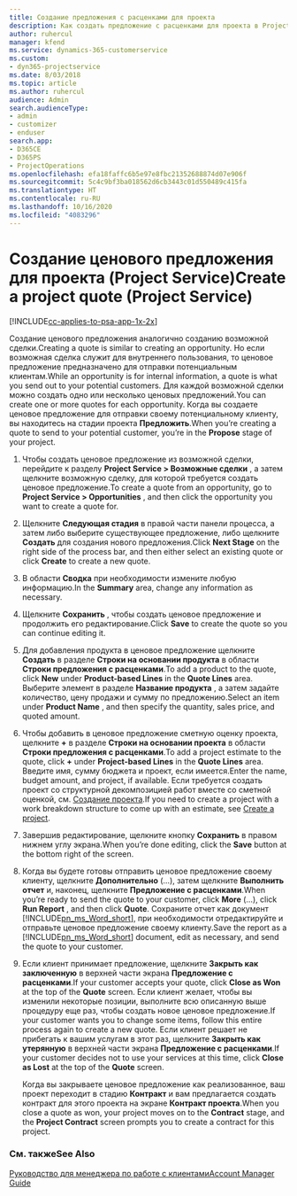 ```yaml
---
title: Создание предложения с расценками для проекта
description: Как создать предложение с расценками для проекта в Project Service
author: ruhercul
manager: kfend
ms.service: dynamics-365-customerservice
ms.custom:
- dyn365-projectservice
ms.date: 8/03/2018
ms.topic: article
ms.author: ruhercul
audience: Admin
search.audienceType:
- admin
- customizer
- enduser
search.app:
- D365CE
- D365PS
- ProjectOperations
ms.openlocfilehash: efa18faffc6b5e97e8fbc21352688874d07e906f
ms.sourcegitcommit: 5c4c9bf3ba018562d6cb3443c01d550489c415fa
ms.translationtype: HT
ms.contentlocale: ru-RU
ms.lasthandoff: 10/16/2020
ms.locfileid: "4083296"
---
```

# <a name="create-a-project-quote-project-service"></a><span data-ttu-id="73112-103">Создание ценового предложения для проекта (Project Service)</span><span class="sxs-lookup"><span data-stu-id="73112-103">Create a project quote (Project Service)</span></span>

[!INCLUDE[cc-applies-to-psa-app-1x-2x](../includes/cc-applies-to-psa-app-1x-2x.md)]

<span data-ttu-id="73112-104">Создание ценового предложения аналогично созданию возможной сделки.</span><span class="sxs-lookup"><span data-stu-id="73112-104">Creating a quote is similar to creating an opportunity.</span></span> <span data-ttu-id="73112-105">Но если возможная сделка служит для внутреннего пользования, то ценовое предложение предназначено для отправки потенциальным клиентам.</span><span class="sxs-lookup"><span data-stu-id="73112-105">While an opportunity is for internal information, a quote is what you send out to your potential customers.</span></span> <span data-ttu-id="73112-106">Для каждой возможной сделки можно создать одно или несколько ценовых предложений.</span><span class="sxs-lookup"><span data-stu-id="73112-106">You can create one or more quotes for each opportunity.</span></span> <span data-ttu-id="73112-107">Когда вы создаете ценовое предложение для отправки своему потенциальному клиенту, вы находитесь на стадии проекта **Предложить**.</span><span class="sxs-lookup"><span data-stu-id="73112-107">When you’re creating a quote to send to your potential customer, you’re in the **Propose** stage of your project.</span></span>  
  
1. <span data-ttu-id="73112-108">Чтобы создать ценовое предложение из возможной сделки, перейдите к разделу **Project Service > Возможные сделки** , а затем щелкните возможную сделку, для которой требуется создать ценовое предложение.</span><span class="sxs-lookup"><span data-stu-id="73112-108">To create a quote from an opportunity, go to **Project Service > Opportunities** , and then click the opportunity you want to create a quote for.</span></span>  
  
2. <span data-ttu-id="73112-109">Щелкните **Следующая стадия** в правой части панели процесса, а затем либо выберите существующее предложение, либо щелкните **Создать** для создания нового предложения.</span><span class="sxs-lookup"><span data-stu-id="73112-109">Click **Next Stage** on the right side of the process bar, and then either select an existing quote or click **Create** to create a new quote.</span></span>  
  
3. <span data-ttu-id="73112-110">В области **Сводка** при необходимости измените любую информацию.</span><span class="sxs-lookup"><span data-stu-id="73112-110">In the **Summary** area, change any information as necessary.</span></span>  
  
4. <span data-ttu-id="73112-111">Щелкните **Сохранить** , чтобы создать ценовое предложение и продолжить его редактирование.</span><span class="sxs-lookup"><span data-stu-id="73112-111">Click **Save** to create the quote so you can continue editing it.</span></span>  
  
5. <span data-ttu-id="73112-112">Для добавления продукта в ценовое предложение щелкните **Создать** в разделе **Строки на основании продукта** в области **Строки предложения с расценками**.</span><span class="sxs-lookup"><span data-stu-id="73112-112">To add a product to the quote, click **New** under **Product-based Lines** in the **Quote Lines** area.</span></span> <span data-ttu-id="73112-113">Выберите элемент в разделе **Название продукта** , а затем задайте количество, цену продажи и сумму по предложению.</span><span class="sxs-lookup"><span data-stu-id="73112-113">Select an item under **Product Name** , and then specify the quantity, sales price, and quoted amount.</span></span>  
  
6. <span data-ttu-id="73112-114">Чтобы добавить в ценовое предложение сметную оценку проекта, щелкните **+** в разделе **Строки на основании проекта** в области **Строки предложения с расценками**.</span><span class="sxs-lookup"><span data-stu-id="73112-114">To add a project estimate to the quote, click **+** under **Project-based Lines** in the **Quote Lines** area.</span></span> <span data-ttu-id="73112-115">Введите имя, сумму бюджета и проект, если имеется.</span><span class="sxs-lookup"><span data-stu-id="73112-115">Enter the name, budget amount, and project, if available.</span></span> <span data-ttu-id="73112-116">Если требуется создать проект со структурной декомпозицией работ вместе со сметной оценкой, см. [Создание проекта](../psa/create-project.md).</span><span class="sxs-lookup"><span data-stu-id="73112-116">If you need to create a project with a work breakdown structure to come up with an estimate, see [Create a project](../psa/create-project.md).</span></span>  
  
7. <span data-ttu-id="73112-117">Завершив редактирование, щелкните кнопку **Сохранить** в правом нижнем углу экрана.</span><span class="sxs-lookup"><span data-stu-id="73112-117">When you’re done editing, click the **Save** button at the bottom right of the screen.</span></span>  
  
8. <span data-ttu-id="73112-118">Когда вы будете готовы отправить ценовое предложение своему клиенту, щелкните **Дополнительно** (…), затем щелкните **Выполнить отчет** и, наконец, щелкните **Предложение с расценками**.</span><span class="sxs-lookup"><span data-stu-id="73112-118">When you’re ready to send the quote to your customer, click **More** (…), click **Run Report** , and then click **Quote**.</span></span> <span data-ttu-id="73112-119">Сохраните отчет как документ [!INCLUDE[pn_ms_Word_short](../includes/pn-ms-word-short.md)], при необходимости отредактируйте и отправьте ценовое предложение своему клиенту.</span><span class="sxs-lookup"><span data-stu-id="73112-119">Save the report as a [!INCLUDE[pn_ms_Word_short](../includes/pn-ms-word-short.md)] document, edit as necessary, and send the quote to your customer.</span></span>  
  
9. <span data-ttu-id="73112-120">Если клиент принимает предложение, щелкните **Закрыть как заключенную** в верхней части экрана **Предложение с расценками**.</span><span class="sxs-lookup"><span data-stu-id="73112-120">If your customer accepts your quote, click **Close as Won** at the top of the **Quote** screen.</span></span> <span data-ttu-id="73112-121">Если клиент желает, чтобы вы изменили некоторые позиции, выполните всю описанную выше процедуру еще раз, чтобы создать новое ценовое предложение.</span><span class="sxs-lookup"><span data-stu-id="73112-121">If your customer wants you to change some items, follow this entire process again to create a new quote.</span></span> <span data-ttu-id="73112-122">Если клиент решает не прибегать к вашим услугам в этот раз, щелкните **Закрыть как утерянную** в верхней части экрана **Предложение с расценками**.</span><span class="sxs-lookup"><span data-stu-id="73112-122">If your customer decides not to use your services at this time, click **Close as Lost** at the top of the **Quote** screen.</span></span>  
  
   <span data-ttu-id="73112-123">Когда вы закрываете ценовое предложение как реализованное, ваш проект переходит в стадию **Контракт** и вам предлагается создать контракт для этого проекта на экране **Контракт проекта**.</span><span class="sxs-lookup"><span data-stu-id="73112-123">When you close a quote as won, your project moves on to the **Contract** stage, and the **Project Contract** screen prompts you to create a contract for this project.</span></span>  
  
### <a name="see-also"></a><span data-ttu-id="73112-124">См. также</span><span class="sxs-lookup"><span data-stu-id="73112-124">See Also</span></span>  
 [<span data-ttu-id="73112-125">Руководство для менеджера по работе с клиентами</span><span class="sxs-lookup"><span data-stu-id="73112-125">Account Manager Guide</span></span>](../psa/account-manager-guide.md)
